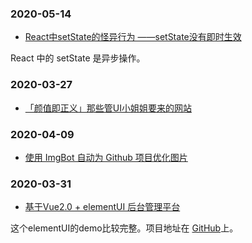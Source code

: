 

### 2020-05-14

- [React中setState的怪异行为 ——setState没有即时生效](https://blog.csdn.net/handsomexiaominge/article/details/86348235)

React 中的 setState 是异步操作。


### 2020-03-27

- [「颜值即正义」那些管UI小姐姐要来的网站](https://juejin.im/post/5e7cdee26fb9a03c6e640cc7)

### 2020-04-09

- [使用 ImgBot 自动为 Github 项目优化图片](https://www.cnblogs.com/lfri/p/12257277.html)


### 2020-03-31

- [基于Vue2.0 + elementUI 后台管理平台](https://www.jianshu.com/p/deeddeabdef8)

这个elementUI的demo比较完整。项目地址在 [GitHub](https://github.com/xiahuahua/vue-admin-demo)上。


